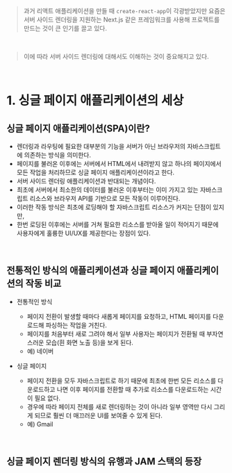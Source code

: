 > 과거 리액트 애플리케이션을 만들 때 `create-react-app`이 각광받았지만 요즘은 서버 사이드 렌더링을 지원하는 Next.js 같은 프레임워크를 사용해 프로젝트를 만드는 것이 큰 인기를 끌고 있다.
<br>

> 이에 따라 서버 사이드 렌더링에 대해서도 이해하는 것이 중요해지고 있다.
<br>

# 1. 싱글 페이지 애플리케이션의 세상
## 싱글 페이지 애플리케이션(SPA)이란?
- 렌더링과 라우팅에 필요한 대부분의 기능을 서버가 아닌 브라우저의 자바스크립트에 의존하는 방식을 의미한다.
- 페이지를 불러온 이후에는 서버에서 HTML에서 내려받지 않고 하나의 페이지에서 모든 작업을 처리하므로 싱글 페이지 애플리케이션이라고 한다.
- 서버 사이드 렌더링 애플리케이션과 반대되는 개념이다.
- 최초에 서버에서 최소한의 데이터를 불러온 이후부터는 이미 가지고 있는 자바스크립트 리소스와 브라우저 API를 기반으로 모든 작동이 이루어진다.
- 이러한 작동 방식은 최초에 로딩해야 할 자바스크립트 리소스가 커지는 단점이 있지만,
- 한번 로딩된 이후에는 서버를 거쳐 필요한 리소스를 받아올 일이 적어지기 때문에 사용자에게 훌륭한 UI/UX를 제공한다는 장점이 있다.
<br>

## 전통적인 방식의 애플리케이션과 싱글 페이지 애플리케이션의 작동 비교
- 전통적인 방식

  - 페이지 전환이 발생할 때마다 새롭게 페이지를 요청하고, HTML 페이지를 다운로드해 파싱하는 작업을 거친다.
  - 페이지를 처음부터 새로 그려야 해서 일부 사용자는 페이지가 전환될 때 부자연스러운 모습(흰 화면 노출 등)을 보게 된다.
  - 예) 네이버

- 싱글 페이지

  - 페이지 전환을 모두 자바스크립트로 하기 때문에 최초에 한번 모든 리소스를 다운로드하고 나면 이후 페이지를 전환할 때 추가로 리소스를 다운로드하는 시간이 필요 없다.
  - 경우에 따라 페이지 전체를 새로 렌더링하는 것이 아니라 일부 영역만 다시 그리게 되므로 훨씬 더 매끄러운 UI를 보여줄 수 있게 된다.
  - 예) Gmail
<br>

## 싱글 페이지 렌더링 방식의 유행과 JAM 스택의 등장

